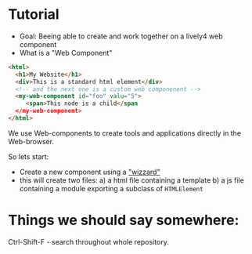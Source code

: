 # Tutorial

- Goal: Beeing able to create and work together on a lively4 web component
- What is a "Web Component"

```html
<html>
  <h1>My Website</h1>
  <div>This is a standard html element</div>
  <!-- and the next one is a custom web componenent -->
  <my-web-component id="foo" valu="5">
     <span>This node is a child</span
  </my-web-component>
</html>
```
We use Web-components to create tools and applications directly in the Web-browser. 

So lets start:


- Create a new component using a ["wizzard"](../../templates/index.html) 
- this will create two files:
  a) a html file containing a template
  b) a js file containing a module exporting a subclass of ``HTMLElement``

# Things we should say somewhere:

Ctrl-Shift-F - search throughout whole repository.
